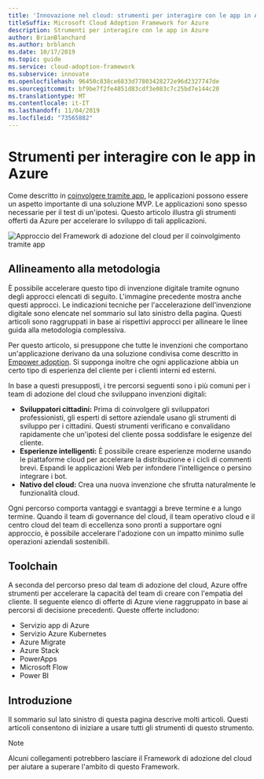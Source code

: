 ```yaml
---
title: 'Innovazione nel cloud: strumenti per interagire con le app in Azure'
titleSuffix: Microsoft Cloud Adoption Framework for Azure
description: Strumenti per interagire con le app in Azure
author: BrianBlanchard
ms.author: brblanch
ms.date: 10/17/2019
ms.topic: guide
ms.service: cloud-adoption-framework
ms.subservice: innovate
ms.openlocfilehash: 96450c838ce6833d77803428272e96d2327747de
ms.sourcegitcommit: bf9be7f2fe4851d83cdf3e083c7c25bd7e144c20
ms.translationtype: MT
ms.contentlocale: it-IT
ms.lasthandoff: 11/04/2019
ms.locfileid: "73565882"
---
```

# <a name="tools-to-engage-via-apps-in-azure"></a>Strumenti per interagire con le app in Azure

Come descritto in [coinvolgere tramite app](../considerations/apps.md), le applicazioni possono essere un aspetto importante di una soluzione MVP. Le applicazioni sono spesso necessarie per il test di un'ipotesi. Questo articolo illustra gli strumenti offerti da Azure per accelerare lo sviluppo di tali applicazioni.

![Approccio del Framework di adozione del cloud per il coinvolgimento tramite app](../../_images/innovate/engage-via-apps.png)

## <a name="alignment-to-the-methodology"></a>Allineamento alla metodologia

È possibile accelerare questo tipo di invenzione digitale tramite ognuno degli approcci elencati di seguito. L'immagine precedente mostra anche questi approcci. Le indicazioni tecniche per l'accelerazione dell'invenzione digitale sono elencate nel sommario sul lato sinistro della pagina. Questi articoli sono raggruppati in base ai rispettivi approcci per allineare le linee guida alla metodologia complessiva.

Per questo articolo, si presuppone che tutte le invenzioni che comportano un'applicazione derivano da una soluzione condivisa come descritto in [Empower adoption](./ci-cd.md). Si supponga inoltre che ogni applicazione abbia un certo tipo di esperienza del cliente per i clienti interni ed esterni.

In base a questi presupposti, i tre percorsi seguenti sono i più comuni per i team di adozione del cloud che sviluppano invenzioni digitali:

- **Sviluppatori cittadini:** Prima di coinvolgere gli sviluppatori professionisti, gli esperti di settore aziendale usano gli strumenti di sviluppo per i cittadini. Questi strumenti verificano e convalidano rapidamente che un'ipotesi del cliente possa soddisfare le esigenze del cliente.
- **Esperienze intelligenti:** È possibile creare esperienze moderne usando le piattaforme cloud per accelerare la distribuzione e i cicli di commenti brevi. Espandi le applicazioni Web per infondere l'intelligence o persino integrare i bot.
- **Nativo del cloud:** Crea una nuova invenzione che sfrutta naturalmente le funzionalità cloud.

Ogni percorso comporta vantaggi e svantaggi a breve termine e a lungo termine. Quando il team di governance del cloud, il team operativo cloud e il centro cloud del team di eccellenza sono pronti a supportare ogni approccio, è possibile accelerare l'adozione con un impatto minimo sulle operazioni aziendali sostenibili.

## <a name="toolchain"></a>Toolchain

A seconda del percorso preso dal team di adozione del cloud, Azure offre strumenti per accelerare la capacità del team di creare con l'empatia del cliente. Il seguente elenco di offerte di Azure viene raggruppato in base ai percorsi di decisione precedenti. Queste offerte includono:

- Servizio app di Azure
- Servizio Azure Kubernetes
- Azure Migrate
- Azure Stack
- PowerApps
- Microsoft Flow
- Power BI

## <a name="get-started"></a>Introduzione

Il sommario sul lato sinistro di questa pagina descrive molti articoli. Questi articoli consentono di iniziare a usare tutti gli strumenti di questo strumento.

> [!NOTE]
> Alcuni collegamenti potrebbero lasciare il Framework di adozione del cloud per aiutare a superare l'ambito di questo Framework.
